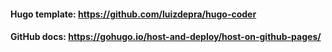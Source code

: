 #### Hugo template: https://github.com/luizdepra/hugo-coder

#### GitHub docs: https://gohugo.io/host-and-deploy/host-on-github-pages/

